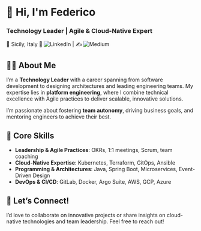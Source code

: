 # 👋 Hi, I'm Federico  

### Technology Leader | Agile & Cloud-Native Expert  
📍 Sicily, Italy 
🔗 ![LinkedIn](#https://www.linkedin.com/in/federico-cerruto/) | ✍️ ![Medium](#https://medium.com/@fede.cerruto)  

## 👨‍💻 About Me  
I’m a **Technology Leader** with a career spanning from software development to designing architectures and leading engineering teams. My expertise lies in **platform engineering**, where I combine technical excellence with Agile practices to deliver scalable, innovative solutions.  

I’m passionate about fostering **team autonomy**, driving business goals, and mentoring engineers to achieve their best.  


## 🔧 Core Skills  
- **Leadership & Agile Practices**: OKRs, 1:1 meetings, Scrum, team coaching  
- **Cloud-Native Expertise**: Kubernetes, Terraform, GitOps, Ansible  
- **Programming & Architectures**: Java, Spring Boot, Microservices, Event-Driven Design  
- **DevOps & CI/CD**: GitLab, Docker, Argo Suite, AWS, GCP, Azure  


## 🌟 Let’s Connect!  
I’d love to collaborate on innovative projects or share insights on cloud-native technologies and team leadership. Feel free to reach out!  
